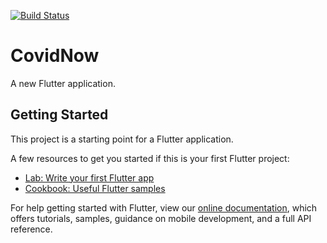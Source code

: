 [![Build Status](https://travis-ci.com/poom201211/TravisTestCovidNow.svg?branch=master)](https://travis-ci.com/poom201211/TravisTestCovidNow)

# CovidNow

A new Flutter application.

## Getting Started

This project is a starting point for a Flutter application.

A few resources to get you started if this is your first Flutter project:

- [Lab: Write your first Flutter app](https://flutter.dev/docs/get-started/codelab)
- [Cookbook: Useful Flutter samples](https://flutter.dev/docs/cookbook)

For help getting started with Flutter, view our
[online documentation](https://flutter.dev/docs), which offers tutorials,
samples, guidance on mobile development, and a full API reference.
